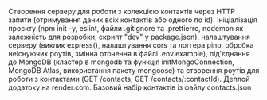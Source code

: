 Cтворення серверу для роботи з колекцією контактів через HTTP запити (отримування даних всіх контактів або одного по id). Ініціалізація проєкту (npm init -y, eslint, файли .gitignore та .prettierrc, nodemon як залежність для розробки, скрипт "dev" у package.json), налаштування серверу (виклик express(), налаштування cors та логгера pino, обробка неіснуючих роутів, змінна оточення в файлі .env.example), під'єднання до MongoDB (кластер в mongodb та функція initMongoConnection, MongoDB Atlas, використання пакету mongoose) та створення роутів для роботи з контактами (GET /contacts, GET /contacts/:contactId). Деплой додатоку на render.com. Базовий набір контактів із файлу contacts.json
